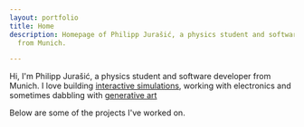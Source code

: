```yaml
---
layout: portfolio
title: Home
description: Homepage of Philipp Jurašić, a physics student and software developer
  from Munich.

---
```

Hi, I'm Philipp Jurašić, a physics student and software developer from Munich. I love building [interactive simulations](https://jurasic.dev/optics/ "Optics simulator"), working with electronics and sometimes dabbling with [generative art](https://jurasic.dev/emergent_behaviour/)

Below are some of the projects I've worked on.